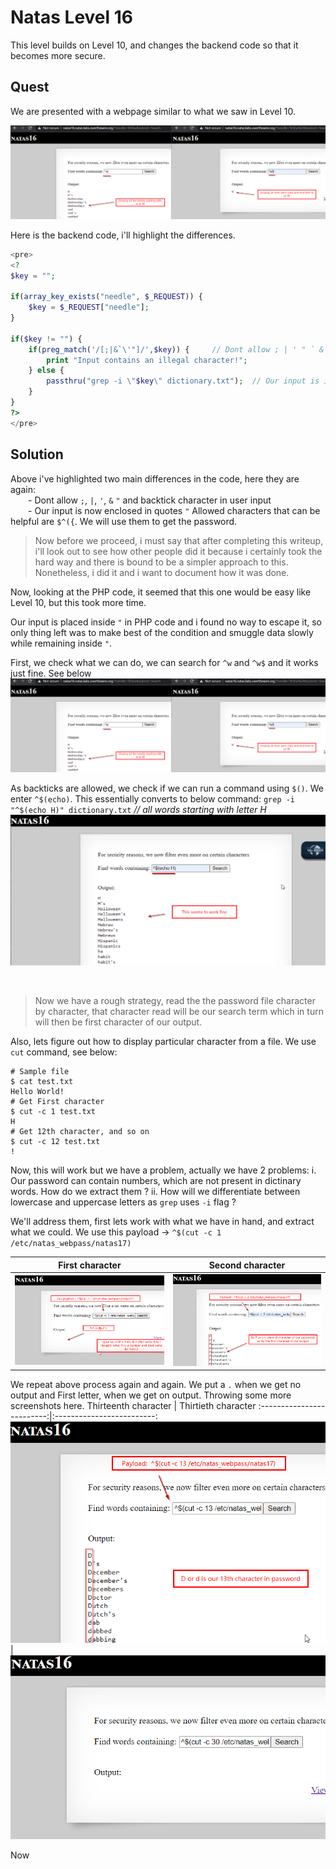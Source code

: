 # Natas Level 16
This level builds on Level 10, and changes the backend code so that it becomes more secure.

## Quest
We are presented with a webpage similar to what we saw in Level 10.

![Level 16 Image](./images/Level16.png)

Here is the backend code, i'll highlight the differences.
```php
<pre>
<?
$key = "";

if(array_key_exists("needle", $_REQUEST)) {
    $key = $_REQUEST["needle"];
}

if($key != "") {
    if(preg_match('/[;|&`\'"]/',$key)) {     // Dont allow ; | ' " ` & in user input
        print "Input contains an illegal character!";
    } else {
        passthru("grep -i \"$key\" dictionary.txt");  // Our input is inserted in quotes now
    }
}
?>
</pre>
```

## Solution
Above i've highlighted two main differences in the code, here they are again:<br/>
  - Dont allow `;`, `|`, `'`, `&` `"` and backtick character in user input<br/>
  - Our input is now enclosed in quotes `"`
Allowed characters that can be helpful are `$^({`. We will use them to get the password.

> Now before we proceed, i must say that after completing this writeup, i'll look out to see how other people did it because i certainly took the hard way and there is bound to be a simpler approach to this. Nonetheless, i did it and i want to document how it was done.

Now, looking at the PHP code, it seemed that this one would be easy like Level 10, but this took more time.

Our input is placed inside `"` in PHP code and i found no way to escape it, so only thing left was to make best of the condition and smuggle data slowly while remaining inside `"`.

First, we check what we can do,  we can search for `^w` and `^w$` and it works just fine. See below
![Level 16 solution](./images/Level16_solution.png)

As backticks are allowed, we check if we can run a command using `$()`. We enter `^$(echo)`. This essentially converts to below command:
`grep -i "^$(echo H)" dictionary.txt`  _// all words starting with letter H_
![Level 16 solution](./images/Level16.1_solution.png)

<br/>

> Now we have a rough strategy, read the the password file character by character, that character read will be our search term which in turn will then be first character of our output.

Also, lets figure out how to display particular character from a file. We use `cut` command, see below:
```shell
# Sample file
$ cat test.txt
Hello World!
# Get First character
$ cut -c 1 test.txt
H
# Get 12th character, and so on
$ cut -c 12 test.txt                                                                                   
!
```

Now, this will work but we have a problem, actually we have 2 problems:
  i. Our password can contain numbers, which are not present in dictinary words. How do we extract them ?
  ii. How will we differentiate between lowercase and uppercase letters as `grep` uses `-i` flag ?
  
 We'll address them, first lets work with what we have in hand, and extract what we could.
 We use this payload ->  `^$(cut -c 1 /etc/natas_webpass/natas17)`

First character            |  Second character
:-------------------------:|:-------------------------:
![](./images/Level16.2_solution.png)  |  ![](./images/Level16.3_solution.png)

We repeat above process again and again. We put a `.` when we get no output and First letter, when we get on output. 
Throwing some more screenshots here.
Thirteenth character       |  Thirtieth character
:-------------------------:|:-------------------------:
![](./images/Level16.4_solution.png)  |  ![](./images/Level16.5_solution.png)

Now
